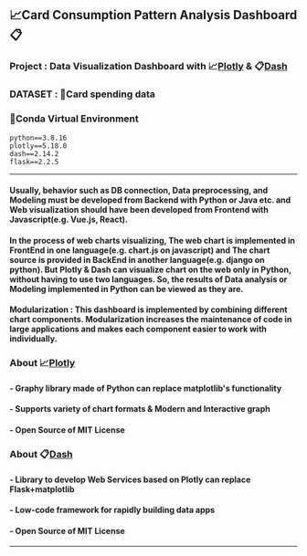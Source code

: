 ## 📈Card Consumption Pattern Analysis Dashboard📋
### Project : Data Visualization Dashboard with 📈[Plotly](https://github.com/plotly/plotly.py) & 📋[Dash](https://github.com/plotly/dash)
### DATASET : 📂Card spending data
### 🐍Conda Virtual Environment

    python==3.8.16
    plotly==5.18.0
    dash==2.14.2
    flask==2.2.5

---
#### Usually, behavior such as DB connection, Data preprocessing, and Modeling must be developed from Backend with Python or Java etc. and Web visualization should have been developed from Frontend with Javascript(e.g. Vue.js, React).
#### In the process of web charts visualizing, The web chart is implemented in FrontEnd in one language(e.g. chart.js on javascript) and The chart source is provided in BackEnd in another language(e.g. django on python). But Plotly & Dash can visualize chart on the web only in Python, without having to use two languages. So, the results of Data analysis or Modeling implemented in Python can be viewed as they are.

#### **Modularization** : This dashboard is implemented by combining different chart components. Modularization increases the maintenance of code in large applications and makes each component easier to work with individually.
### About 📈[Plotly](https://github.com/plotly/plotly.py)
#### - Graphy library made of Python can replace matplotlib's functionality
#### - Supports variety of chart formats & Modern and Interactive graph
#### - Open Source of MIT License
### About 📋[Dash](https://github.com/plotly/dash)  
#### - Library to develop Web Services based on Plotly can replace Flask+matplotlib 
#### - Low-code framework for rapidly building data apps
####  - Open Source of MIT License
---